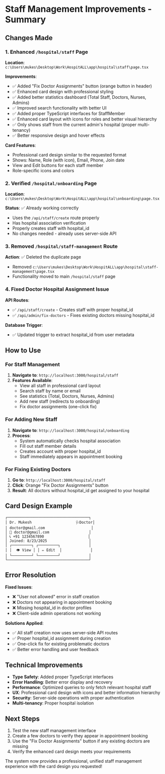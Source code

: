 # Staff Management Improvements - Summary

## Changes Made

### 1. Enhanced `/hospital/staff` Page

**Location**: `c:\Users\mukes\Desktop\Work\HospitALL\app\hospital\staff\page.tsx`

**Improvements**:
- ✅ Added "Fix Doctor Assignments" button (orange button in header)
- ✅ Enhanced card design with professional styling
- ✅ Added better statistics dashboard (Total Staff, Doctors, Nurses, Admins)
- ✅ Improved search functionality with better UI
- ✅ Added proper TypeScript interfaces for StaffMember
- ✅ Enhanced card layout with icons for roles and better visual hierarchy
- ✅ Only shows staff from the current admin's hospital (proper multi-tenancy)
- ✅ Better responsive design and hover effects

**Card Features**:
- Professional card design similar to the requested format
- Shows: Name, Role (with icon), Email, Phone, Join date
- View and Edit buttons for each staff member
- Role-specific icons and colors

### 2. Verified `/hospital/onboarding` Page

**Location**: `c:\Users\mukes\Desktop\Work\HospitALL\app\hospital\onboarding\page.tsx`

**Status**: ✅ Already working correctly
- Uses the `/api/staff/create` route properly
- Has hospital association verification
- Properly creates staff with hospital_id
- No changes needed - already uses server-side API

### 3. Removed `/hospital/staff-management` Route

**Action**: ✅ Deleted the duplicate page
- Removed `c:\Users\mukes\Desktop\Work\HospitALL\app\hospital\staff-management\page.tsx`
- Functionality moved to main `/hospital/staff` page

### 4. Fixed Doctor Hospital Assignment Issue

**API Routes**:
- ✅ `/api/staff/create` - Creates staff with proper hospital_id
- ✅ `/api/admin/fix-doctors` - Fixes existing doctors missing hospital_id

**Database Trigger**:
- ✅ Updated trigger to extract hospital_id from user metadata

## How to Use

### For Staff Management

1. **Navigate to**: `http://localhost:3000/hospital/staff`
2. **Features Available**:
   - View all staff in professional card layout
   - Search staff by name or email
   - See statistics (Total, Doctors, Nurses, Admins)
   - Add new staff (redirects to onboarding)
   - Fix doctor assignments (one-click fix)

### For Adding New Staff

1. **Navigate to**: `http://localhost:3000/hospital/onboarding`
2. **Process**:
   - System automatically checks hospital association
   - Fill out staff member details
   - Creates account with proper hospital_id
   - Staff immediately appears in appointment booking

### For Fixing Existing Doctors

1. **Go to**: `http://localhost:3000/hospital/staff`
2. **Click**: Orange "Fix Doctor Assignments" button
3. **Result**: All doctors without hospital_id get assigned to your hospital

## Card Design Example

```
┌─────────────────────────────────────┐
│ Dr. Mukesh                    🩺Doctor│
│ doctor@gmail.com                     │
│ 📧 doctor@gmail.com                  │
│ 📞 +91 1234567890                    │
│ Joined: 8/23/2025                   │
│ ┌─────────┐ ┌─────────┐             │
│ │  👁️ View │ │ ✏️ Edit  │             │
│ └─────────┘ └─────────┘             │
└─────────────────────────────────────┘
```

## Error Resolution

**Fixed Issues**:
- ❌ "User not allowed" error in staff creation
- ❌ Doctors not appearing in appointment booking
- ❌ Missing hospital_id in doctor profiles
- ❌ Client-side admin operations not working

**Solutions Applied**:
- ✅ All staff creation now uses server-side API routes
- ✅ Proper hospital_id assignment during creation
- ✅ One-click fix for existing problematic doctors
- ✅ Better error handling and user feedback

## Technical Improvements

- **Type Safety**: Added proper TypeScript interfaces
- **Error Handling**: Better error display and recovery
- **Performance**: Optimized queries to only fetch relevant hospital staff
- **UX**: Professional card design with icons and better information hierarchy
- **Security**: Server-side operations with proper authentication
- **Multi-tenancy**: Proper hospital isolation

## Next Steps

1. Test the new staff management interface
2. Create a few doctors to verify they appear in appointment booking
3. Use the "Fix Doctor Assignments" button if any existing doctors are missing
4. Verify the enhanced card design meets your requirements

The system now provides a professional, unified staff management experience with the card design you requested!